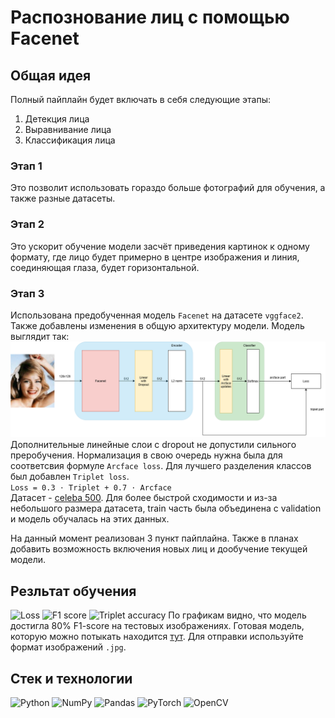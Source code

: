 # Распознование лиц с помощью Facenet
## Общая идея
Полный пайплайн будет включать в себя следующие этапы:
1. Детекция лица
2. Выравнивание лица
3. Классификация лица

### Этап 1
Это позволит использовать гораздо больше фотографий для обучения, а также разные датасеты.
### Этап 2
Это ускорит обучение модели засчёт приведения картинок к одному формату, где лицо будет примерно в центре изображения и линия, соединяющая глаза, будет горизонтальной.
### Этап 3
Использована предобученная модель ```Facenet``` на датасете ```vggface2```. Также добавлены изменения в общую архитектуру модели. Модель выглядит так:
![Model architecture](pictures/model_architecture.png "Model architecture")
Дополнительные линейные слои с dropout не допустили сильного преробучения. Нормализация в свою очередь нужна была для соответсвия формуле ```Arcface loss```. Для лучшего разделения классов был добавлен ```Triplet loss```.  
```Loss = 0.3 ⋅ Triplet + 0.7 ⋅ Arcface```  
Датасет - [celeba 500](https://www.kaggle.com/datasets/wannad1e/celeba-500-label-folders).
Для более быстрой сходимости и из-за небольшого размера датасета, train часть была объединена с validation и модель обучалась на этих данных.

На данный момент реализован 3 пункт пайплайна. Также в планах добавить возможность включения новых лиц и дообучение текущей модели.

## Резльтат обучения
![Loss](logs/loss.png "loss")
![F1 score](logs/F1_score.png "F1")
![Triplet accuracy](logs/triplet_accuracy.png "triplet accuracy")
По графикам видно, что модель достигла 80% F1-score на тестовых изображениях.
Готовая модель, которую можно потыкать находится [тут](https://facerecognition-qmrhah7bcdxzgdwvozu4er.streamlit.app/). Для отправки используйте формат изображений ```.jpg```.

## Стек и технологии
![Python](https://img.shields.io/badge/python-3670A0?style=for-the-badge&logo=python&logoColor=ffdd54)
![NumPy](https://img.shields.io/badge/numpy-%23013243.svg?style=for-the-badge&logo=numpy&logoColor=white)
![Pandas](https://img.shields.io/badge/pandas-%23150458.svg?style=for-the-badge&logo=pandas&logoColor=white)
![PyTorch](https://img.shields.io/badge/PyTorch-%23EE4C2C.svg?style=for-the-badge&logo=PyTorch&logoColor=white)
![OpenCV](https://img.shields.io/badge/OpenCV-5C3EE8?style=for-the-badge&logo=OpenCV&logoColor=white)